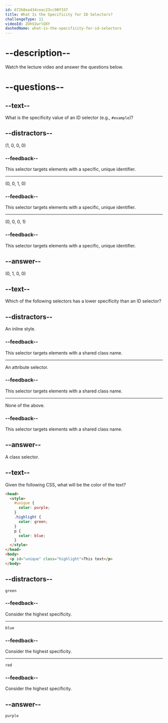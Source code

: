 ```yaml
---
id: 672b8ea434ceac23cc90f337
title: What Is the Specificity for ID Selectors?
challengeType: 11
videoId: ZUhV2wrlOXY
dashedName: what-is-the-specificity-for-id-selectors
---
```


# --description--

Watch the lecture video and answer the questions below.

# --questions--

## --text--

What is the specificity value of an ID selector (e.g., `#example`)?

## --distractors--

(1, 0, 0, 0)

### --feedback--

This selector targets elements with a specific, unique identifier.

---

(0, 0, 1, 0)

### --feedback--

This selector targets elements with a specific, unique identifier.

---

(0, 0, 0, 1)

### --feedback--

This selector targets elements with a specific, unique identifier.

## --answer--

(0, 1, 0, 0)

## --text--

Which of the following selectors has a lower specificity than an ID selector?

## --distractors--

An inline style.

### --feedback--

This selector targets elements with a shared class name.

---

An attribute selector.

### --feedback--

This selector targets elements with a shared class name.

---

None of the above.

### --feedback--

This selector targets elements with a shared class name.

## --answer--

A class selector.

## --text--

Given the following CSS, what will be the color of the text?

```html
<head>
  <style>
    #unique {
      color: purple;
    }
    .highlight {
      color: green;
    }
    p {
      color: blue;
    }
  </style>
</head>
<body>
  <p id="unique" class="highlight">This text</p>
</body>
```

## --distractors--

`green`

### --feedback--

Consider the highest specificity.

---

`blue`

### --feedback--

Consider the highest specificity.

---

`red`

### --feedback--

Consider the highest specificity.

## --answer--

`purple`


